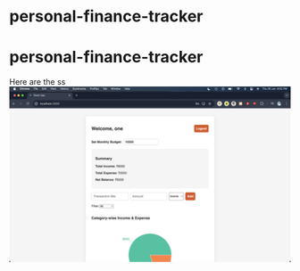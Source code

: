 # personal-finance-tracker
# personal-finance-tracker

Here are the ss
![alt text](client/public/Images/image.png)